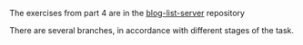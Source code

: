 The exercises from part 4 are in the [blog-list-server](https://github.com/Max-Shevchenko-Web/blog-list-server/tree/3_users_tasks_4.15-4.22) repository

There are several branches, in accordance with different stages of the task.